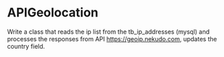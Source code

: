 # APIGeolocation
Write a class that reads the ip list from the tb_ip_addresses (mysql) and processes the responses from
API https://geoip.nekudo.com, updates the country field.
